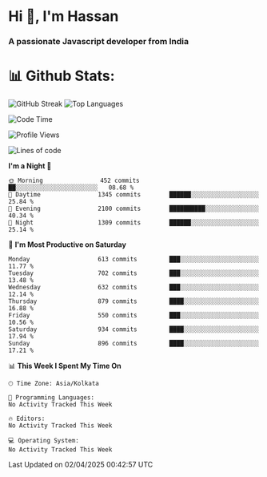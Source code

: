 # Hi 👋, I'm Hassan
### A passionate Javascript developer from India


# 📊 Github Stats:
![GitHub Streak](https://github-readme-streak-stats.herokuapp.com/?user=codeblooded47&theme=dracula&hide_border=false)
![Top Languages](https://github-readme-stats.vercel.app/api/top-langs/?username=codeblooded47&layout=compact&theme=dracula)



<!--START_SECTION:waka-->
![Code Time](http://img.shields.io/badge/Code%20Time-883%20hrs%201%20min-blue)

![Profile Views](http://img.shields.io/badge/Profile%20Views-0-blue)

![Lines of code](https://img.shields.io/badge/From%20Hello%20World%20I%27ve%20Written-24.0%20million%20lines%20of%20code-blue)

**I'm a Night 🦉** 

```text
🌞 Morning                452 commits         ██░░░░░░░░░░░░░░░░░░░░░░░   08.68 % 
🌆 Daytime                1345 commits        ██████░░░░░░░░░░░░░░░░░░░   25.84 % 
🌃 Evening                2100 commits        ██████████░░░░░░░░░░░░░░░   40.34 % 
🌙 Night                  1309 commits        ██████░░░░░░░░░░░░░░░░░░░   25.14 % 
```
📅 **I'm Most Productive on Saturday** 

```text
Monday                   613 commits         ███░░░░░░░░░░░░░░░░░░░░░░   11.77 % 
Tuesday                  702 commits         ███░░░░░░░░░░░░░░░░░░░░░░   13.48 % 
Wednesday                632 commits         ███░░░░░░░░░░░░░░░░░░░░░░   12.14 % 
Thursday                 879 commits         ████░░░░░░░░░░░░░░░░░░░░░   16.88 % 
Friday                   550 commits         ███░░░░░░░░░░░░░░░░░░░░░░   10.56 % 
Saturday                 934 commits         ████░░░░░░░░░░░░░░░░░░░░░   17.94 % 
Sunday                   896 commits         ████░░░░░░░░░░░░░░░░░░░░░   17.21 % 
```


📊 **This Week I Spent My Time On** 

```text
🕑︎ Time Zone: Asia/Kolkata

💬 Programming Languages: 
No Activity Tracked This Week

🔥 Editors: 
No Activity Tracked This Week

💻 Operating System: 
No Activity Tracked This Week
```


 Last Updated on 02/04/2025 00:42:57 UTC
<!--END_SECTION:waka-->

